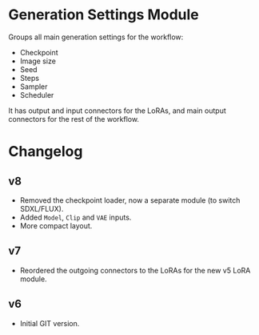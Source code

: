 # Generation Settings Module 

Groups all main generation settings for the workflow:

- Checkpoint
- Image size
- Seed
- Steps
- Sampler
- Scheduler

It has output and input connectors for the LoRAs, and main output connectors
for the rest of the workflow.

# Changelog

## v8 
- Removed the checkpoint loader, now a separate module (to switch SDXL/FLUX).
- Added `Model`, `Clip` and `VAE` inputs.
- More compact layout.

## v7 
- Reordered the outgoing connectors to the LoRAs for the new v5 LoRA module.

## v6
- Initial GIT version.
